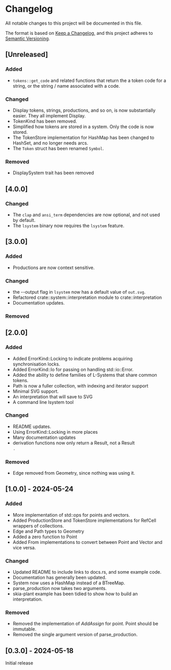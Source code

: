 # Changelog

All notable changes to this project will be documented in this file.

The format is based on [Keep a Changelog](https://keepachangelog.com/en/1.1.0/),
and this project adheres to [Semantic Versioning](https://semver.org/spec/v2.0.0.html).

## [Unreleased]

### Added

* `tokens::get_code` and related functions that return the a token code 
  for a string, or the string / name associated with a code.

### Changed

* Display tokens, strings, productions, and so on, is now substantially easier. They all implement 
  Display.
* TokenKind has been removed. 
* Simplified how tokens are stored in a system. Only the code is now stored.
* The TokenStore implementation for HashMap has been changed to HashSet, and no longer needs arcs.
* The `Token` struct has been renamed `Symbol`.

### Removed

* DisplaySystem trait has been removed
 

## [4.0.0]

### Changed

* The `clap` and `ansi_term` dependencies are now optional, and not used by default.
* The `lsystem` binary now requires the `lsystem` feature. 

## [3.0.0]

### Added
* Productions are now context sensitive. 

### Changed
* the --output flag in `lsystem` now has a default value of `out.svg`.
* Refactored crate::system::interpretation module to crate::interpretation 
* Documentation updates.

### Removed

## [2.0.0]

### Added
- Added ErrorKind::Locking to indicate problems acquiring synchronisation locks.
- Added ErrorKind::Io for passing on handling std::io::Error.
- Added the ability to define families of L-Systems that share common tokens.
- Path is now a fuller collection, with indexing and iterator support
- Minimal SVG support. 
- An interpretation that will save to SVG
- A command line lsystem tool

### Changed
- README updates.
- Using ErrorKind::Locking in more places
- Many documentation updates
- derivation functions now only return a Result, not a Result<Option>.

### Removed
- Edge removed from Geometry, since nothing was using it. 

## [1.0.0] - 2024-05-24

### Added

- More implementation of std::ops for points and vectors.
- Added ProductionStore and TokenStore implementations for RefCell wrappers of collections.
- Edge and Path types to Geometry
- Added a zero function to Point
- Added From implementations to convert between Point and Vector and vice versa. 

### Changed

- Updated README to include links to docs.rs, and some example code. 
- Documentation has generally been updated.
- System now uses a HashMap instead of a BTreeMap.
- parse_production now takes two arguments.
- skia-plant example has been tidied to show how to build
  an interpretation.

### Removed

- Removed the implementation of *AddAssign* for point. Point should be immutable.
- Removed the single argument version of parse_production.

## [0.3.0] - 2024-05-18

Initial release
